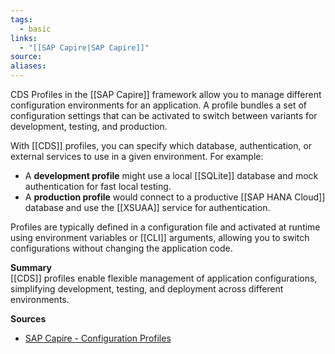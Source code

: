 ```yaml
---
tags:
  - basic
links:
  - "[[SAP Capire|SAP Capire]]"
source:
aliases:
---
```

CDS Profiles in the [[SAP Capire]] framework allow you to manage different configuration environments for an application. A profile bundles a set of configuration settings that can be activated to switch between variants for development, testing, and production.

With [[CDS]] profiles, you can specify which database, authentication, or external services to use in a given environment. For example:
- A **development profile** might use a local [[SQLite]] database and mock authentication for fast local testing.
- A **production profile** would connect to a productive [[SAP HANA Cloud]] database and use the [[XSUAA]] service for authentication.

Profiles are typically defined in a configuration file and activated at runtime using environment variables or [[CLI]] arguments, allowing you to switch configurations without changing the application code.

**Summary**  
[[CDS]] profiles enable flexible management of application configurations, simplifying development, testing, and deployment across different environments.

**Sources**
- [SAP Capire - Configuration Profiles](https://cap.cloud.sap/docs/node.js/cds-env#profiles)